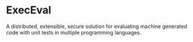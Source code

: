 # ExecEval
A distributed, extensible, secure solution for evaluating machine generated code with unit tests in multiple programming languages.
